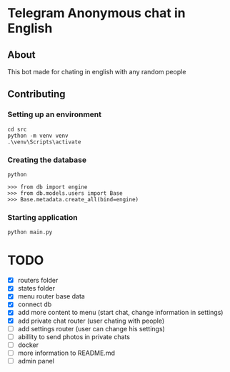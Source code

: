 # Telegram Anonymous chat in English
## About
This bot made for chating in english with any random people


## Contributing

### Setting up an environment

```shell
cd src
python -m venv venv
.\venv\Scripts\activate
```

### Creating the database
```shell
python

>>> from db import engine
>>> from db.models.users import Base 
>>> Base.metadata.create_all(bind=engine)
```

### Starting application

```shell
python main.py
```


# TODO
- [x] routers folder <br>
- [x] states folder <br>
- [x] menu router base data<br>
- [x] connect db<br>
- [x] add more content to menu (start chat, change information in settings)<br>
- [x] add private chat router (user chating with people)<br>
- [ ] add settings router (user can change his settings)<br>
- [ ] abillity to send photos in private chats<br>
- [ ] docker<br>
- [ ] more information to README.md<br>
- [ ] admin panel<br>
